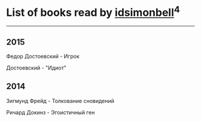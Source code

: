 # List of books read by [idsimonbell](http://vk.com/id380554090)<sup>4</sup>
---

## 2015

Федор Достоевский - Игрок


Достоевский - "Идиот"



## 2014

Зигмунд Фрейд - Толкование сновидений


Ричард Докинз - Эгоистичный ген



